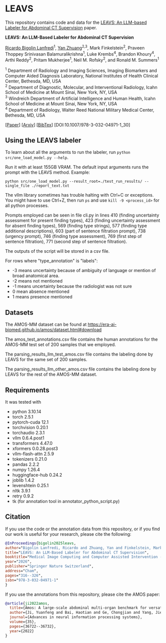# LEAVS
<!---
by [Ricardo Bigolin Lanfredi](https://github.com/ricbl).
-->
This repository contains code and data for the [LEAVS: An LLM-based Labeler for Abdominal CT Supervision](https://link.springer.com/chapter/10.1007/978-3-032-04971-1_30) paper.

**LEAVS: An LLM-Based Labeler for Abdominal CT Supervision**  

[Ricardo Bigolin Lanfredi](https://github.com/ricbl)<sup>1</sup>, [Yan Zhuang](https://yanzhuang.me/)<sup>2,3</sup>, Mark Finkelstein<sup>2</sup>, Praveen Thoppey Srinivasan Balamuralikrishna<sup>1</sup>, Luke Krembs<sup>4</sup>, Brandon Khoury<sup>4</sup>, Arthi Reddy<sup>2</sup>, Pritam Mukherjee<sup>1</sup>, Neil M. Rofsky<sup>2</sup>, and Ronald M. Summers<sup>1</sup>

<sup>1</sup> Department of Radiology and Imaging Sciences, Imaging Biomarkers and Computer Aided Diagnosis Laboratory, National Institutes of Health Clinical Center, Bethesda, MD, USA  
<sup>2</sup> Department of Diagnostic, Molecular, and Interventional Radiology, Icahn School of Medicine at Mount Sinai, New York, NY, USA   
<sup>3</sup> Windreich Department of Artificial Intelligence and Human Health, Icahn School of Medicine at Mount Sinai, New York, NY, USA  
<sup>4</sup> Department of Radiology, Walter Reed National Military Medical Center, Bethesda, MD, USA    

[[Paper](https://link.springer.com/chapter/10.1007/978-3-032-04971-1_30)] [[Arxiv](https://arxiv.org/abs/2503.13330)] [[BibTex](https://scholar.googleusercontent.com/scholar.bib?q=info:F3Y_6rCAAqsJ:scholar.google.com/&output=citation&scisdr=CgIM1NxrEMb0hh1H3po:AAZF9b8AAAAAaN1Bxpr5ZzvmgaRnDmb0eqB0vk8&scisig=AAZF9b8AAAAAaN1BxviFyiUvKo2e3_9YvEQ-kek&scisf=4&ct=citation&cd=-1&hl=en)] [DOI:10.1007/978-3-032-04971-1_30]  

## Using the LEAVS labeler

To learn about all the arguments to run the labeler, run `python src/one_load_model.py --help`.

Run it with at least 155GB VRAM. The default input arguments runs the prompt with the LEAVS method. Example:

```
python src/one_load_model.py --result_root=./test_run_results/ --single_file ./report_text.txt
```

The vllm library sometimes has trouble halting with Ctrl+C or exceptions. You might have to use Ctrl+Z, then run `ps` and use `kill -9 <process_id>` for all python processes.

Prompts employed can be seen in file cli.py in lines 410 (finding uncertainty assessment for present finding types), 423 (finding uncertainty assessment for absent finding types), 569 (finding type strings), 577 (finding type additional descriptions), 603 (part of sentence filtration prompt), 738 (urgency prompt), 746 (finding type assessment), 769 (first step of sentence filtration), 771 (second step of sentence filtration).

The outputs of the script will be stored in a csv file. 

For rows where "type_annotation" is "labels":
- -3 means uncertainty because of ambiguity of language or mention of broad anatomical area.
- -2 means not mentioned
- -1 means uncertainty because the radiologist was not sure
- 0 mean absence mentioned
- 1 means presence mentioned


## Datasets

The AMOS-MM dataset can be found at https://era-ai-biomed.github.io/amos/dataset.html#download

The amos_test_annotations.csv file contains the human annotations for the AMOS-MM test set of 200 samples that we employed.

The parsing_results_llm_test_amos.csv file contains the labeling done by LEAVS for the same set of 200 samples.

The parsing_results_llm_other_amos.csv file contains the labeling done by LEAVS for the rest of the AMOS-MM dataset.

## Requirements

It was tested with

- python                    3.10.14
- torch                     2.5.1
- pytorch-cuda              12.1
- torchvision               0.20.1
- torchaudio                2.3.1
- vllm                      0.6.4.post1
- transformers              4.47.0
- xformers                  0.0.28.post3
- vllm-flash-attn           2.5.9
- tokenizers                0.21.0
- pandas                    2.2.2
- numpy                     1.26.4
- huggingface-hub           0.24.2
- joblib                    1.4.2
- levenshtein               0.25.1
- nltk                      3.9.1
- retry                     0.9.2
- tk (for annotation tool in annotator_python_script.py)

## Citation
<!---
Cite the [LEAVS: An LLM-based Labeler for Abdominal CT Supervision](https://arxiv.org/abs/2503.13330) paper if you employ the code from this repository or the annotation data from this repository. Cite the [Amos: A large-scale abdominal multi-organ benchmark for versatile medical image segmentation](https://arxiv.org/abs/2206.08023) paper if you use the annotations from this repository.
-->


If you use the code or the annotation data from this repository, or if you find our work is useful for your research, please cite the following:
```bib
@InProceedings{bigolin2025leavs,
author="Bigolin Lanfredi, Ricardo and Zhuang, Yan and Finkelstein, Mark and Thoppey Srinivasan Balamuralikrishna, Praveen and Krembs, Luke and Khoury, Brandon and Reddy, Arthi and Mukherjee, Pritam and Rofsky, Neil M. and Summers, Ronald M.",
title="LEAVS: An LLM-Based Labeler for Abdominal CT Supervision",
booktitle="Medical Image Computing and Computer Assisted Intervention -- MICCAI 2025",
year="2026",
publisher="Springer Nature Switzerland",
address="Cham",
pages="316--326",
isbn="978-3-032-04971-1"
}

```

If you use the annotations from this repository, please cite the AMOS paper:
```bib
@article{ji2022amos,
  title={Amos: A large-scale abdominal multi-organ benchmark for versatile medical image segmentation},
  author={Ji, Yuanfeng and Bai, Haotian and Ge, Chongjian and Yang, Jie and Zhu, Ye and Zhang, Ruimao and Li, Zhen and Zhanng, Lingyan and Ma, Wanling and Wan, Xiang and others},
  journal={Advances in neural information processing systems},
  volume={35},
  pages={36722--36732},
  year={2022}
}
```
